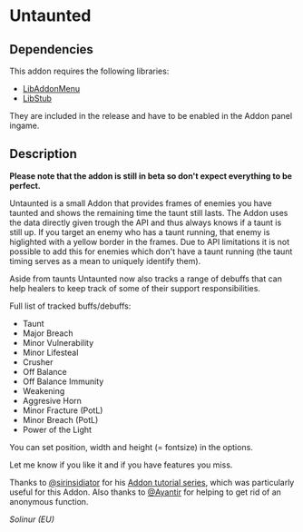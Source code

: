 # Untaunted

## Dependencies

This addon requires the following libraries:


* [LibAddonMenu](https://www.esoui.com/downloads/info7-LibAddonMenu.html)
* [LibStub](https://www.esoui.com/downloads/info44-LibStub.html)

They are included in the release and have to be enabled in the Addon panel ingame.

## Description

**Please note that the addon is still in beta so don't expect everything to be perfect.**

Untaunted is a small Addon that provides frames of enemies you have taunted and shows the remaining time the taunt still lasts. The Addon uses the data directly given trough the API and thus always knows if a taunt is still up. If you target an enemy who has a taunt running, that enemy is higlighted with a yellow border in the frames. Due to API limitations it is not possible to add this for enemies which don't have a taunt running (the taunt timing serves as a mean to uniquely identify them). 

Aside from taunts Untaunted now also tracks a range of debuffs that can help healers to keep track of some of their support responsibilities.

Full list of tracked buffs/debuffs: 

* Taunt
* Major Breach
* Minor Vulnerability
* Minor Lifesteal
* Crusher
* Off Balance
* Off Balance Immunity
* Weakening
* Aggresive Horn
* Minor Fracture (PotL)
* Minor Breach (PotL)
* Power of the Light

You can set position, width and height (= fontsize) in the options.

Let me know if you like it and if you have features you miss. 

Thanks to [@sirinsidiator](http://www.esoui.com/forums/member.php?action=getinfo&userid=5815) for his [Addon tutorial series](http://www.esoui.com/forums/showthread.php?t=6399), which was particularly useful for this Addon. 
Also thanks to [@Ayantir](http://www.esoui.com/forums/member.php?action=getinfo&userid=12247) for helping to get rid of an anonymous function.

*Solinur (EU)*
